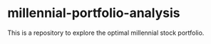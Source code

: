 # millennial-portfolio-analysis
This is a repository to explore the optimal millennial stock portfolio.
